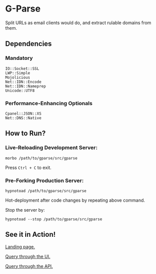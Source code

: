 # G-Parse

Split URLs as email clients would do, and extract rulable domains from them.

## Dependencies

### Mandatory
    IO::Socket::SSL
    LWP::Simple
    Mojolicious
    Net::IDN::Encode
    Net::IDN::Nameprep
    Unicode::UTF8

### Performance-Enhancing Optionals
    Cpanel::JSON::XS
    Net::DNS::Native

## How to Run?

### Live-Reloading Development Server:

    morbo /path/to/gparse/src/gparse

Press `Ctrl + C` to exit.

### Pre-Forking Production Server:

    hypnotoad /path/to/gparse/src/gparse

Hot-deployment after code changes by repeating above command.

Stop the server by:

    hypnotoad --stop /path/to/gparse/src/gparse

## See it in Action!

[Landing page.](https://gparse.ankitpati.in "G-Parse")

[Query through the UI.](https://gparse.ankitpati.in/#https://username:password@www.sitpune.%E0%A4%AD%E0%A4%BE%E0%A4%B0%E0%A4%A4.edu.in.kyoto.jp:8080/ankitpati?hello#anchor "Displays a nice table.")

[Query through the API.](https://gparse.ankitpati.in/https://username:password@www.sitpune.%E0%A4%AD%E0%A4%BE%E0%A4%B0%E0%A4%A4.edu.in.kyoto.jp:8080/ankitpati?hello "Returns JSON.")
